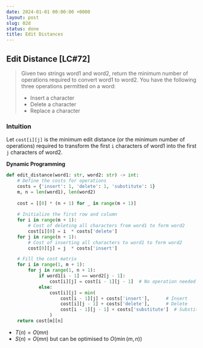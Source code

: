 ```yaml
---
date: 2024-01-01 00:00:00 +0000
layout: post
slug: 02d
status: done
title: Edit Distances
---
```


## Edit Distance [LC#72]
> Given two strings word1 and word2, return the minimum number of operations required to convert word1 to word2. You have the following three operations permitted on a word:
> - Insert a character
> - Delete a character
> - Replace a character

### Intuition
Let `cost[i][j]` is the minimum edit distance (or the minimum number of operations) required to transform the first `i` characters of word1 into the first `j` characters of word2.

**Dynamic Programming** 
```python
def edit_distance(word1: str, word2: str) -> int:
    # Define the costs for operations
    costs = {'insert': 1, 'delete': 1, 'substitute': 1}
    m, n = len(word1), len(word2)
    
    cost = [[0] * (n + 1) for _ in range(m + 1)]
    
    # Initialize the first row and column
    for i in range(m + 1):
        # Cost of deleting all characters from word1 to form word2
        cost[i][0] = i  * costs['delete']
    for j in range(n + 1):
        # Cost of inserting all characters to word1 to form word2
        cost[0][j] = j  * costs['insert']

    # Fill the cost matrix
    for i in range(1, m + 1):
        for j in range(1, n + 1):
            if word1[i - 1] == word2[j - 1]:
                cost[i][j] = cost[i - 1][j - 1]  # No operation needed
            else:
                cost[i][j] = min(
                    cost[i - 1][j] + costs['insert'],      # Insert
                    cost[i][j - 1] + costs['delete'],      # Delete
                    cost[i - 1][j - 1] + costs['substitute']  # Substitute
                )
    return cost[m][n]
```
- $T(n) = O(mn)$
- $S(n) = O(mn)$ but can be optimised to $O(\min(m,n))$